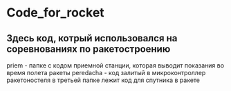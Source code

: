 ﻿# Code_for_rocket

## Здесь код, котрый использовался на соревнованиях по ракетостроению
priem - папке с кодом приемной станции, которая выводит показания во время полета ракеты
peredacha - код залитый в микроконтроллер ракетоностеля
в третьей папке лежит код для спутника в ракете
